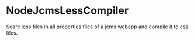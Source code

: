 # NodeJcmsLessCompiler
Searc less files in all properties files  of a jcms webapp and compile it to css files.
